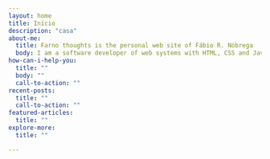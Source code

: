 ```yaml
---
layout: home
title: Início
description: "casa"
about-me: 
  title: Farno thoughts is the personal web site of Fábio R. Nóbrega
  body: I am a software developer of web systems with HTML, CSS and JavaScript. I currently use a Vue.JS framework with Nuxt.Js and I have experience with Ruby on Rails and Node.JS (with TypeORM) on backend. I started my journey at the Federal University of Rio de Janeiro studying Engraving ([UFRJ](https://eba.ufrj.br)). I also take classes in Computer Science, where I became part of the junior computer enterprise, [EJCM](https://ejcm.com.br). Where I had experiences with mobile development for android and IOS, as well as the opportunity to manage a project from software prioritization to final execution. I am currently at [lemoneyway](https://lemoneyway.com/en/) where I work as a developer getting deeper and deeper into good programming practices and solving challenges in the cashback market. And I m collaboration on Computer Science museum from UFRJ. To time to time i create some projects for arduino.
how-can-i-help-you: 
  title: ""
  body: ""
  call-to-action: ""
recent-posts: 
  title: ""
  call-to-action: ""
featured-articles:
  title: ""
explore-more: 
  title: ""

---
```

